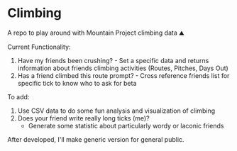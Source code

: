 # Climbing 	
A repo to play around with Mountain Project climbing data :mountain:

Current Functionality: 
  1. Have my friends been crushing?
    - Set a specific data and returns information about friends climbing activities (Routes, Pitches, Days Out)
  2. Has a friend climbed this route prompt? 
    - Cross reference friends list for specific tick to know who to ask for beta
  
  
To add: 
  1. Use CSV data to do some fun analysis and visualization of climbing 
  2. Does your friend write really long ticks (me)?
      - Generate some statistic about particularly wordy or laconic friends 

After developed, I'll make generic version for general public. 
